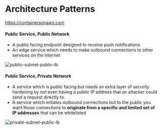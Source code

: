 # Architecture Patterns

https://containersonaws.com

#### Public Service, Public Network

- A public facing endpoint designed to receive push notifications
- An edge service which needs to make outbound connections to other services on the internet

![public-subnet-public-lb](D:/dev/coding_quickstarter/Web/Amazon/img/public-subnet-public-lb.png)

#### Public Service, Private Network

- A service which is public facing but needs an extra layer of security  hardening by not even having a public IP address that an attacker could  send a request directly to.
- A service which initiates outbound connections but to the public you  want those connections to **originate from a specific and limited set of  IP addresses** that can be whitelisted

![private-subnet-public-lb](D:/dev/coding_quickstarter/Web/Amazon/img/private-subnet-public-lb.png)

